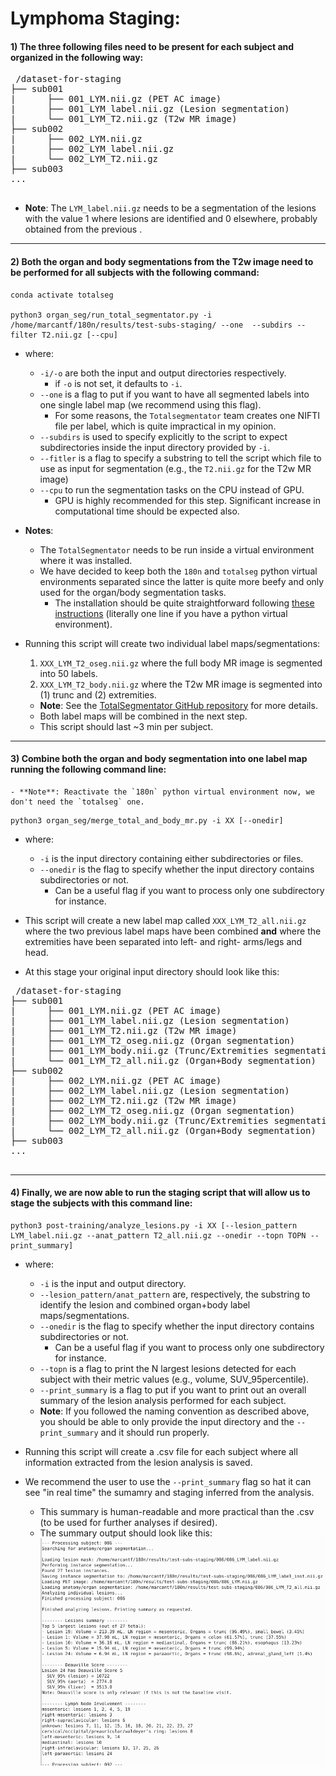 
# Lymphoma Staging:



#### 1) The three following files need to be present for each subject and organized in the following way:

<pre> /dataset-for-staging 
├── sub001 
|      ├── 001_LYM.nii.gz (PET AC image)
|      ├── 001_LYM_label.nii.gz (Lesion segmentation)
|      └── 001_LYM_T2.nii.gz (T2w MR image)
├── sub002
|      ├── 002_LYM.nii.gz
|      ├── 002_LYM_label.nii.gz
|      └── 002_LYM_T2.nii.gz
├── sub003
...
 </pre>
 - **Note**: The `LYM_label.nii.gz` needs to be a segmentation of the lesions with the value 1 where lesions are identified and 0 elsewhere, probably obtained from the previous .


---

#### 2) Both the organ and body segmentations from the T2w image need to be performed for all subjects with the following command:

```
conda activate totalseg

python3 organ_seg/run_total_segmentator.py -i /home/marcantf/180n/results/test-subs-staging/ --one  --subdirs --filter T2.nii.gz [--cpu] 

```

- where:
	- `-i/-o`  are both the input and output directories respectively.
		- if `-o` is not set, it defaults to `-i`.
	- `--one` is a flag to put if you want to have all segmented labels into one single label map (we recommend using this flag).
		- For some reasons, the `Totalsegmentator` team creates one NIFTI file per label, which is quite impractical in my opinion.
	- `--subdirs` is used to specify explicitly to the script to expect subdirectories inside the input directory provided by `-i`.
	- ``--fitler`` is a flag to specify a substring to tell the script which file to use as input for segmentation (e.g., the `T2.nii.gz` for the T2w MR image)
	- `--cpu` to run the segmentation tasks on the CPU instead of GPU.
		- GPU is highly recommended for this step. Significant increase in computational time should be expected also.

- **Notes**:
    - The `TotalSegmentator` needs to be run inside a virtual environment where it was installed.
    - We have decided to keep both the `180n` and `totalseg` python virtual environments separated since the latter is quite more beefy and only used for the organ/body segmentation tasks. 
        - The installation should be quite straightforward following [these instructions](https://github.com/wasserth/TotalSegmentator/tree/master?tab=readme-ov-file#installation) (literally one line if you have a python virtual environment). 

- Running this script will create two individual label maps/segmentations:
	1) `XXX_LYM_T2_oseg.nii.gz` where the full body MR image is segmented into 50 labels.
	2) `XXX_LYM_T2_body.nii.gz` where the T2w MR image is segmented into (1) trunc and (2) extremities.
	- **Note**: See the [TotalSegmentator GitHub repository](https://github.com/wasserth/TotalSegmentator/tree/master)  for more details.
	- Both label maps will be combined in the next step.
	- This script should last ~3 min per subject.

---

#### 3) Combine both the organ and body segmentation into one label map running the following command line:
	- **Note**: Reactivate the `180n` python virtual environment now, we don't need the `totalseg` one.

```
python3 organ_seg/merge_total_and_body_mr.py -i XX [--onedir]
```

- where:
	- ``-i`` is the input directory containing either subdirectories or files.
	- `--onedir` is the flag to specify whether the input directory contains subdirectories or not.
		- Can be a useful flag if you want to process only one subdirectory for instance.

- This script will create a new label map called `XXX_LYM_T2_all.nii.gz` where the two previous label maps have been combined **and** where the extremities have been separated into left- and right- arms/legs and head.
- At this stage your original input directory should look like this:
<pre> /dataset-for-staging 
├── sub001 
|      ├── 001_LYM.nii.gz (PET AC image)
|      ├── 001_LYM_label.nii.gz (Lesion segmentation)
|      ├── 001_LYM_T2.nii.gz (T2w MR image)
|      ├── 001_LYM_T2_oseg.nii.gz (Organ segmentation)
|      ├── 001_LYM_body.nii.gz (Trunc/Extremities segmentation)
|      └── 001_LYM_T2_all.nii.gz (Organ+Body segmentation)
├── sub002
|      ├── 002_LYM.nii.gz (PET AC image)
|      ├── 002_LYM_label.nii.gz (Lesion segmentation)
|      ├── 002_LYM_T2.nii.gz (T2w MR image)
|      ├── 002_LYM_T2_oseg.nii.gz (Organ segmentation)
|      ├── 002_LYM_body.nii.gz (Trunc/Extremities segmentation)
|      └── 002_LYM_T2_all.nii.gz (Organ+Body segmentation)
├── sub003
...
 </pre>


---

#### 4) Finally, we are now able to run the staging script that will allow us to stage the subjects with this command line:

```
python3 post-training/analyze_lesions.py -i XX [--lesion_pattern LYM_label.nii.gz --anat_pattern T2_all.nii.gz --onedir --topn TOPN --print_summary]
```

- where:
	- `-i` is the input and output directory.
	- `--lesion_pattern/anat_pattern` are, respectively, the substring to identify the lesion and combined organ+body label maps/segmentations.
	- `--onedir` is the flag to specify whether the input directory contains subdirectories or not.
		- Can be a useful flag if you want to process only one subdirectory for instance.
	- ``--topn`` is a flag to print the N largest lesions detected for each subject with their metric values (e.g., volume, SUV_95percentile).
	- `--print_summary` is a flag to put if you want to print out an overall summary of the lesion analysis performed for each subject.
	- **Note**: If you followed the naming convention as described above, you should be able to only provide the input directory and the `--print_summary` and it should run properly. 

- Running this script will create a .csv file for each subject where all information extracted from the lesion analysis is saved. 
- We recommend the user to use the ``--print_summary`` flag so hat it can see "in real time" the sumamry and staging inferred from the analysis.
	- This summary is human-readable and more practical than the .csv (to be used for further analyses if desired).
	- The summary output should look like this: ![Screenshot-Staging](../figs/screenshot-summary-staging.png) 
